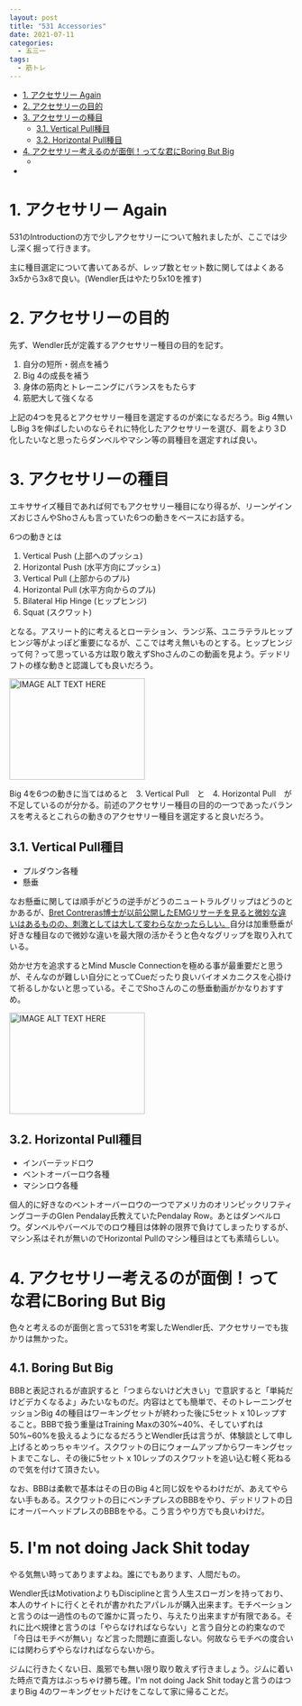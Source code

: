 ```yaml
---
layout: post
title: "531 Accessories"
date: 2021-07-11
categories:
  - 五三一
tags:
  - 筋トレ
---
```

- <a href="#1. アクセサリー Again">1. アクセサリー Again</a>
- <a href="#2. アクセサリーの目的">2. アクセサリーの目的</a>
- <a href="#3. アクセサリーの種目">3. アクセサリーの種目</a>
  - <a href="#3.1. Vertical Pull種目">3.1. Vertical Pull種目</a>
  - <a href="#3.2. Horizontal Pull種目">3.2. Horizontal Pull種目</a>
- <a href="#4. アクセサリー考えるのが面倒！ってな君にBoring But Big">4. アクセサリー考えるのが面倒！ってな君にBoring But Big</a>
  - <a href="#4.1. Boring But Big"></a>
- <a href="#5. I'm not doing Jack Shit today"></a>

# <a name="1. アクセサリー Again">1. アクセサリー Again</a>

531のIntroductionの方で少しアクセサリーについて触れましたが、ここでは少し深く掘って行きます。

主に種目選定について書いてあるが、レップ数とセット数に関してはよくある3x5から3x8で良い。(Wendler氏はやたり5x10を推す)

# <a name="2. アクセサリーの目的">2. アクセサリーの目的</a>

先ず、Wendler氏が定義するアクセサリー種目の目的を記す。
1. 自分の短所・弱点を補う
2. Big 4の成長を補う
3. 身体の筋肉とトレーニングにバランスをもたらす
4. 筋肥大して強くなる

上記の4つを見るとアクセサリー種目を選定するのが楽になるだろう。Big 4無いしBig 3を伸ばしたいのならそれに特化したアクセサリーを選び、肩をより３D化したいなと思ったらダンベルやマシン等の肩種目を選定すれば良い。

# <a name="3. アクセサリーの種目">3. アクセサリーの種目</a>

エキササイズ種目であれば何でもアクセサリー種目になり得るが、リーンゲインズおじさんやShoさんも言っていた6つの動きをベースにお話する。

6つの動きとは
1. Vertical Push (上部へのプッシュ)
2. Horizontal Push (水平方向にプッシュ)
3. Vertical Pull (上部からのプル)
4. Horizontal Pull (水平方向からのプル)
5. Bilateral Hip Hinge (ヒップヒンジ)
6. Squat (スクワット)

となる。アスリート的に考えるとローテション、ランジ系、ユニラテラルヒップヒンジ等がよっぽど重要になるが、ここでは考え無いものとする。ヒップヒンジって何？って思っている方は取り敢えずShoさんのこの動画を見よう。デッドリフトの様な動きと認識しても良いだろう。

<a href="http://www.youtube.com/watch?feature=player_embedded&v=QnisEdyd3q8
" target="_blank"><img src="http://img.youtube.com/vi/QnisEdyd3q8/0.jpg" 
alt="IMAGE ALT TEXT HERE" width="240" height="180" /></a>

Big 4を6つの動きに当てはめると　3. Vertical Pull　と　4. Horizontal Pull　が不足しているのが分かる。前述のアクセサリー種目の目的の一つであったバランスを考えるとこれらの動きのアクセサリー種目を選定すると良いだろう。

## <a name="3.1. Vertical Pull種目">3.1. Vertical Pull種目</a>
- プルダウン各種
- 懸垂

なお懸垂に関しては順手がどうの逆手がどうのニュートラルグリップはどうのとかあるが、[Bret Contreras博士が以前公開したEMGリサーチを見ると微妙な違いはあるものの、刺激としては大して変わらなかったらしい。](https://www.t-nation.com/training/inside-the-muscles-best-back-and-biceps-exercises)自分は加重懸垂が好きな種目なので微妙な違いを最大限の活かそうと色々なグリップを取り入れている。

効かせ方を追求するとMind Muscle Connectionを極める事が最重要だと思うが、そんなのが難しい自分にとってCueだったり良いバイオメカニクスを心掛けて祈るしかないと思っている。そこでShoさんのこの懸垂動画がかなりおすすめ。

<a href="http://www.youtube.com/watch?feature=player_embedded&v=xo4Lx_UU-Vw
" target="_blank"><img src="http://img.youtube.com/vi/xo4Lx_UU-Vw/0.jpg" 
alt="IMAGE ALT TEXT HERE" width="240" height="180" /></a>

## <a name="3.2. Horizontal Pull種目">3.2. Horizontal Pull種目</a>
- インバーテッドロウ
- ベントオーバーロウ各種
- マシンロウ各種

個人的に好きなのベントオーバーロウの一つでアメリカのオリンピックリフティングコーチのGlen Pendalay氏教えていたPendalay Row。あとはダンベルロウ。ダンベルやバーベルでのロウ種目は体幹の限界で負けてしまったりするが、マシン系はそれが無いのでHorizontal Pullのマシン種目はとても素晴らしい。

# <a name="4. アクセサリー考えるのが面倒！ってな君にBoring But Big">4. アクセサリー考えるのが面倒！ってな君にBoring But Big</a>

色々と考えるのが面倒と言って531を考案したWendler氏、アクセサリーでも抜かりは無かった。

## <a name="4.1. Boring But Big">4.1. Boring But Big</a>

BBBと表記されるが直訳すると「つまらないけど大きい」で意訳すると「単純だけどデカくなるよ」みたいなものだ。内容はとても簡単で、そのトレーニングセッションBig 4の種目はワーキングセットが終わった後に5セット x 10レップすること。BBBで扱う重量はTraining Maxの30%~40%、そしていずれは50%~60%を扱えるようになるだろうとWendler氏は言うが、体験談として申し上げるとめっちゃキツイ。スクワットの日にウォームアップからワーキングセットまでこなし、その後に5セット x 10レップのスクワットを追い込む軽く死ねるので気を付けて頂きたい。

なお、BBBは柔軟で基本はその日のBig 4と同じ奴をやるわけだが、あえてやらない手もある。スクワットの日にベンチプレスのBBBをやり、デッドリフトの日にオーバーヘッドプレスのBBBをやる。こう言うやり方でも良いわけだ。

# <a name="5. I'm not doing Jack Shit today">5. I'm not doing Jack Shit today</a>

やる気無い時ってありますよね。誰にでもあります、人間だもの。

Wendler氏はMotivationよりもDisciplineと言う人生スローガンを持っており、本人のサイトに行くとそれが書かれたアパレルが購入出来ます。モチベーションと言うのは一過性のもので誰かに貰ったり、与えたり出来ますが有限である。それに比べ規律と言うのは「やらなければならない」と言う自分との約束なので「今日はモチベが無い」など言った問題に直面しない。何故ならモチベの度合いには関わらずやらなければならないから。

ジムに行きたくない日、風邪でも無い限り取り敢えず行きましょう。ジムに着いた時点で貴方はぶっちゃけ勝ち確。I'm not doing Jack Shit todayと言うのはつまりBig 4のワーキングセットだけをこなして家に帰ることだ。

